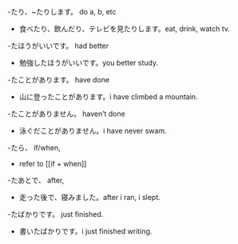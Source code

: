-たり、~たりします。 do a, b, etc
- 食べたり、飲んだり、テレビを見たりします。eat, drink, watch tv.

-たほうがいいです。 had better
- 勉強したほうがいいです。you better study.

-たことがあります。 have done
- 山に登ったことがあります。i have climbed a mountain.

-たことがありません。 haven’t done
- 泳ぐだことがありません。i have never swam.

-たら、 if/when,
- refer to [[if + when]]

-たあとで、 after,
- 走った後で、寝みました。after i ran, i slept.

-たばかりです。 just finished.
- 書いたばかりです。i just finished writing.
